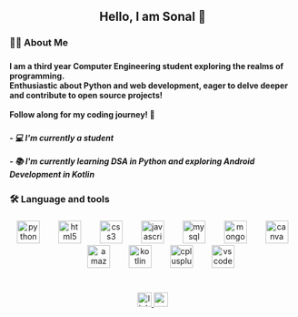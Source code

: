 <h2 align="center">Hello, I am Sonal 👋</h2>

###

<h3 align="left">👩‍💻  About Me</h3>

###

<h4 align="left">I am  a third year Computer Engineering student exploring the realms of programming. <br>Enthusiastic about Python and web development, eager to delve deeper and contribute to open source projects!<br><br>Follow along for my coding journey! 🚀</h4>

###

<h5 align="left">- 💻 I'm currently a student<br><br>- 📚 I'm currently learning DSA in Python and exploring Android Development in Kotlin</h5>

###

<h3 align="left">🛠 Language and tools</h3>

###

<div align="center">
  <img src="https://cdn.jsdelivr.net/gh/devicons/devicon/icons/python/python-original.svg" height="40" alt="python logo"  />
  <img width="25" />
  <img src="https://cdn.jsdelivr.net/gh/devicons/devicon/icons/html5/html5-original.svg" height="40" alt="html5 logo"  />
  <img width="25" />
  <img src="https://cdn.jsdelivr.net/gh/devicons/devicon/icons/css3/css3-original.svg" height="40" alt="css3 logo"  />
  <img width="25" />
  <img src="https://cdn.jsdelivr.net/gh/devicons/devicon/icons/javascript/javascript-original.svg" height="40" alt="javascript logo"  />
  <img width="25" />
  <img src="https://cdn.jsdelivr.net/gh/devicons/devicon/icons/mysql/mysql-original.svg" height="40" alt="mysql logo"  />
  <img width="25" />
  <img src="https://cdn.jsdelivr.net/gh/devicons/devicon/icons/mongodb/mongodb-original.svg" height="40" alt="mongodb logo"  />
  <img width="25" />
  <img src="https://cdn.jsdelivr.net/gh/devicons/devicon/icons/canva/canva-original.svg" height="40" alt="canva logo"  />
  <img width="25" />
  <img src="https://skillicons.dev/icons?i=aws" height="40" alt="amazonwebservices logo"  />
  <img width="25" />
  <img src="https://skillicons.dev/icons?i=kotlin" height="40" alt="kotlin logo"  />
  <img width="25" />
  <img src="https://cdn.jsdelivr.net/gh/devicons/devicon/icons/cplusplus/cplusplus-original.svg" height="40" alt="cplusplus logo"  />
  <img width="25" />
  <img src="https://cdn.jsdelivr.net/gh/devicons/devicon/icons/vscode/vscode-original.svg" height="40" alt="vscode logo"  />
</div>

###

<br clear="both">

<div align="center">
  <a href="www.linkedin.com/in/sonal-shinde-3a4a32254" target="_blank">
    <img src="https://img.shields.io/static/v1?message=LinkedIn&logo=linkedin&label=&color=0077B6&logoColor=white&labelColor=&style=for-the-badge" height="25" alt="linkedin logo"  />
  </a>
  <a href="sonal.shinde0403@gmail.com" target="_blank">
    <img src="https://img.shields.io/static/v1?message=Gmail&logo=gmail&label=&color=D14836&logoColor=white&labelColor=&style=for-the-badge" height="25" alt="gmail logo"  />
  </a>
</div>

###
